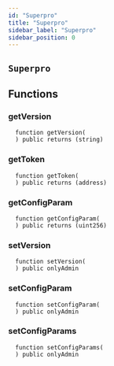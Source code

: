 ```yaml
---
id: "Superpro"
title: "Superpro"
sidebar_label: "Superpro"
sidebar_position: 0
---
```

[AppFacet]: AppFacet.md#AppFacet
[AppFacet-onlyApp--]: AppFacet.md#AppFacet-onlyApp--
[AppFacet-getSuperpro--]: AppFacet.md#AppFacet-getSuperpro--
[AppFacet-getToken--]: AppFacet.md#AppFacet-getToken--
[AppFacet-getStaking--]: AppFacet.md#AppFacet-getStaking--
[AppFacet-getProviders--]: AppFacet.md#AppFacet-getProviders--
[AppFacet-getProvidersOffers--]: AppFacet.md#AppFacet-getProvidersOffers--
[AppFacet-getOffers--]: AppFacet.md#AppFacet-getOffers--
[AppFacet-getOrders--]: AppFacet.md#AppFacet-getOrders--
[Marks]: Marks.md#Marks
[Marks-getProviderMarks-address-]: Marks.md#Marks-getProviderMarks-address-
[Marks-getOrderMark-uint256-]: Marks.md#Marks-getOrderMark-uint256-
[Marks-setOrderMark-uint256-enum-Mark-]: Marks.md#Marks-setOrderMark-uint256-enum-Mark-
[Offers]: Offers.md#Offers
[Offers-onlyProviderActionAccount-uint256-]: Offers.md#Offers-onlyProviderActionAccount-uint256-
[Offers-notBlocked-uint256-]: Offers.md#Offers-notBlocked-uint256-
[Offers-isOfferEnabled-uint256-]: Offers.md#Offers-isOfferEnabled-uint256-
[Offers-isOfferCancelable-uint256-]: Offers.md#Offers-isOfferCancelable-uint256-
[Offers-isOfferAllowedForConsumer-uint256-address-]: Offers.md#Offers-isOfferAllowedForConsumer-uint256-address-
[Offers-isOfferRestrictionsPermitOtherOffer-uint256-uint256-]: Offers.md#Offers-isOfferRestrictionsPermitOtherOffer-uint256-uint256-
[Offers-isOfferRestrictedByOfferType-uint256-enum-OfferType-]: Offers.md#Offers-isOfferRestrictedByOfferType-uint256-enum-OfferType-
[Offers-getOffersCount--]: Offers.md#Offers-getOffersCount--
[Offers-getOfferType-uint256-]: Offers.md#Offers-getOfferType-uint256-
[Offers-getOfferGroup-uint256-]: Offers.md#Offers-getOfferGroup-uint256-
[Offers-getOfferOrigins-uint256-]: Offers.md#Offers-getOfferOrigins-uint256-
[Offers-getOfferProviderAuthority-uint256-]: Offers.md#Offers-getOfferProviderAuthority-uint256-
[Offers-getOfferDisabledAfter-uint256-]: Offers.md#Offers-getOfferDisabledAfter-uint256-
[Offers-getOfferHoldDeposit-uint256-]: Offers.md#Offers-getOfferHoldDeposit-uint256-
[Offers-getOfferClosingPrice-uint256-uint256-uint256-]: Offers.md#Offers-getOfferClosingPrice-uint256-uint256-uint256-
[Offers-getTeeOfferLastTcbReward-uint256-]: Offers.md#Offers-getTeeOfferLastTcbReward-uint256-
[Offers-getTeeOfferViolationRate-uint256-]: Offers.md#Offers-getTeeOfferViolationRate-uint256-
[Offers-getValueOffer-uint256-]: Offers.md#Offers-getValueOffer-uint256-
[Offers-getTeeOffer-uint256-]: Offers.md#Offers-getTeeOffer-uint256-
[Offers-setOfferName-uint256-string-]: Offers.md#Offers-setOfferName-uint256-string-
[Offers-setOfferPublicKey-uint256-string-]: Offers.md#Offers-setOfferPublicKey-uint256-string-
[Offers-setOfferDescription-uint256-string-]: Offers.md#Offers-setOfferDescription-uint256-string-
[Offers-setTeeOfferTlb-uint256-string-]: Offers.md#Offers-setTeeOfferTlb-uint256-string-
[Offers-createValueOffer-address-struct-ValueOfferInfo-bytes32-]: Offers.md#Offers-createValueOffer-address-struct-ValueOfferInfo-bytes32-
[Offers-createTeeOffer-address-struct-TeeOfferInfo-bytes32-]: Offers.md#Offers-createTeeOffer-address-struct-TeeOfferInfo-bytes32-
[Offers-enableOffer-uint256-]: Offers.md#Offers-enableOffer-uint256-
[Offers-disableOffer-uint256-]: Offers.md#Offers-disableOffer-uint256-
[Offers-incrTeeOfferViolationRate-uint256-]: Offers.md#Offers-incrTeeOfferViolationRate-uint256-
[Offers-OfferCreated-address-bytes32-uint256-]: Offers.md#Offers-OfferCreated-address-bytes32-uint256-
[Offers-TeeOfferCreated-address-bytes32-uint256-]: Offers.md#Offers-TeeOfferCreated-address-bytes32-uint256-
[Offers-OfferEnabled-address-uint256-enum-OfferType-]: Offers.md#Offers-OfferEnabled-address-uint256-enum-OfferType-
[Offers-OfferDisabled-address-uint256-enum-OfferType-]: Offers.md#Offers-OfferDisabled-address-uint256-enum-OfferType-
[Offers-TeeOfferViolationRateChanged-address-uint256-uint256-]: Offers.md#Offers-TeeOfferViolationRateChanged-address-uint256-uint256-
[Orders]: Orders.md#Orders
[Orders-onlyProviderActionAccount-uint256-]: Orders.md#Orders-onlyProviderActionAccount-uint256-
[Orders-onlyConsumer-uint256-]: Orders.md#Orders-onlyConsumer-uint256-
[Orders-isOrderValid-uint256-]: Orders.md#Orders-isOrderValid-uint256-
[Orders-isOrderStarted-uint256-]: Orders.md#Orders-isOrderStarted-uint256-
[Orders-isOrderCompleted-uint256-]: Orders.md#Orders-isOrderCompleted-uint256-
[Orders-getOrdersCount--]: Orders.md#Orders-getOrdersCount--
[Orders-getOrderHoldDeposit-uint256-]: Orders.md#Orders-getOrderHoldDeposit-uint256-
[Orders-getOrderPrice-uint256-]: Orders.md#Orders-getOrderPrice-uint256-
[Orders-getOrderOrigins-uint256-]: Orders.md#Orders-getOrderOrigins-uint256-
[Orders-getOrderProfitWithdrawn-uint256-]: Orders.md#Orders-getOrderProfitWithdrawn-uint256-
[Orders-getOrderChangeWithdrawn-uint256-]: Orders.md#Orders-getOrderChangeWithdrawn-uint256-
[Orders-getOrderParentOrder-uint256-]: Orders.md#Orders-getOrderParentOrder-uint256-
[Orders-getOrder-uint256-]: Orders.md#Orders-getOrder-uint256-
[Orders-getOrderSubOrders-uint256-]: Orders.md#Orders-getOrderSubOrders-uint256-
[Orders-getAwaitingPayment-uint256-]: Orders.md#Orders-getAwaitingPayment-uint256-
[Orders-getDepositSpent-uint256-]: Orders.md#Orders-getDepositSpent-uint256-
[Orders-setAwaitingPayment-uint256-bool-]: Orders.md#Orders-setAwaitingPayment-uint256-bool-
[Orders-setDepositSpent-uint256-uint256-]: Orders.md#Orders-setDepositSpent-uint256-uint256-
[Orders-createOrder-struct-OrderInfo-uint256-bool-bytes32-]: Orders.md#Orders-createOrder-struct-OrderInfo-uint256-bool-bytes32-
[Orders-startOrder-uint256-]: Orders.md#Orders-startOrder-uint256-
[Orders-completeOrder-uint256-enum-OrderStatus-string-]: Orders.md#Orders-completeOrder-uint256-enum-OrderStatus-string-
[Orders-updateOrderPrice-uint256-uint256-]: Orders.md#Orders-updateOrderPrice-uint256-uint256-
[Orders-processOrder-uint256-]: Orders.md#Orders-processOrder-uint256-
[Orders-updateOrderResult-uint256-string-]: Orders.md#Orders-updateOrderResult-uint256-string-
[Orders-cancelOrder-uint256-]: Orders.md#Orders-cancelOrder-uint256-
[Orders-createSubOrder-uint256-struct-OrderInfo-struct-SubOrderParams-]: Orders.md#Orders-createSubOrder-uint256-struct-OrderInfo-struct-SubOrderParams-
[Orders-refillOrder-uint256-uint256-]: Orders.md#Orders-refillOrder-uint256-uint256-
[Orders-withdrawChange-uint256-]: Orders.md#Orders-withdrawChange-uint256-
[Orders-withdrawProfit-uint256-]: Orders.md#Orders-withdrawProfit-uint256-
[Orders-OrderCreated-address-bytes32-uint256-uint256-]: Orders.md#Orders-OrderCreated-address-bytes32-uint256-uint256-
[Orders-OrderStatusUpdated-uint256-enum-OrderStatus-]: Orders.md#Orders-OrderStatusUpdated-uint256-enum-OrderStatus-
[Orders-OrderPriceUpdated-uint256-uint256-]: Orders.md#Orders-OrderPriceUpdated-uint256-uint256-
[Orders-SubOrderCreated-address-bytes32-uint256-uint256-uint256-]: Orders.md#Orders-SubOrderCreated-address-bytes32-uint256-uint256-uint256-
[Orders-OrderStarted-address-uint256-]: Orders.md#Orders-OrderStarted-address-uint256-
[Orders-OrderDepositRefilled-address-uint256-uint256-]: Orders.md#Orders-OrderDepositRefilled-address-uint256-uint256-
[Orders-OrderChangedWithdrawn-address-uint256-uint256-]: Orders.md#Orders-OrderChangedWithdrawn-address-uint256-uint256-
[Orders-OrderProfitWithdrawn-address-uint256-uint256-]: Orders.md#Orders-OrderProfitWithdrawn-address-uint256-uint256-
[Orders-OrderAwaitingPaymentChanged-address-uint256-bool-]: Orders.md#Orders-OrderAwaitingPaymentChanged-address-uint256-bool-
[Orders-OrderEncryptedResultUpdated-address-uint256-string-]: Orders.md#Orders-OrderEncryptedResultUpdated-address-uint256-string-
[Orders-OrderDepositSpentChanged-address-uint256-uint256-]: Orders.md#Orders-OrderDepositSpentChanged-address-uint256-uint256-
[Providers]: Providers.md#Providers
[Providers-onlyRegistered--]: Providers.md#Providers-onlyRegistered--
[Providers-onlyNotRegistered--]: Providers.md#Providers-onlyNotRegistered--
[Providers-_providerPointer-address-]: Providers.md#Providers-_providerPointer-address-
[Providers-isProviderRegistered-address-]: Providers.md#Providers-isProviderRegistered-address-
[Providers-getProvidersCount--]: Providers.md#Providers-getProvidersCount--
[Providers-getProviderActionAccount-address-]: Providers.md#Providers-getProviderActionAccount-address-
[Providers-getProviderTokenReceiver-address-]: Providers.md#Providers-getProviderTokenReceiver-address-
[Providers-getProviderInfo-address-]: Providers.md#Providers-getProviderInfo-address-
[Providers-getProviderOrigins-address-]: Providers.md#Providers-getProviderOrigins-address-
[Providers-getProviderViolationRate-address-]: Providers.md#Providers-getProviderViolationRate-address-
[Providers-getProviderSecurityDeposit-address-]: Providers.md#Providers-getProviderSecurityDeposit-address-
[Providers-getProvidersAuths--]: Providers.md#Providers-getProvidersAuths--
[Providers-registerProvider-struct-ProviderInfo-]: Providers.md#Providers-registerProvider-struct-ProviderInfo-
[Providers-modifyProvider-struct-ProviderInfo-]: Providers.md#Providers-modifyProvider-struct-ProviderInfo-
[Providers-refillProviderSecurityDepo-uint256-]: Providers.md#Providers-refillProviderSecurityDepo-uint256-
[Providers-returnProviderSecurityDepo-uint256-]: Providers.md#Providers-returnProviderSecurityDepo-uint256-
[Providers-incrProviderViolationRate-address-]: Providers.md#Providers-incrProviderViolationRate-address-
[Providers-chargePenalty-uint256-uint256-]: Providers.md#Providers-chargePenalty-uint256-uint256-
[Providers-ProviderRegistered-address-]: Providers.md#Providers-ProviderRegistered-address-
[Providers-ProviderModified-address-]: Providers.md#Providers-ProviderModified-address-
[Providers-ProviderViolationRateIncremented-address-uint256-]: Providers.md#Providers-ProviderViolationRateIncremented-address-uint256-
[Providers-ProviderSecurityDepoRefilled-address-uint256-]: Providers.md#Providers-ProviderSecurityDepoRefilled-address-uint256-
[Providers-ProviderSecurityDepoUnlocked-address-uint256-]: Providers.md#Providers-ProviderSecurityDepoUnlocked-address-uint256-
[Providers-ProviderPenalty-address-uint256-]: Providers.md#Providers-ProviderPenalty-address-uint256-
[ProvidersOffers]: ProvidersOffers.md#ProvidersOffers
[ProvidersOffers-_pointer-address-]: ProvidersOffers.md#ProvidersOffers-_pointer-address-
[ProvidersOffers-isProviderHasEnabledOffers-address-]: ProvidersOffers.md#ProvidersOffers-isProviderHasEnabledOffers-address-
[ProvidersOffers-isProviderHasEnoughSecurityDeposit-address-]: ProvidersOffers.md#ProvidersOffers-isProviderHasEnoughSecurityDeposit-address-
[ProvidersOffers-getProviderOffersState-address-]: ProvidersOffers.md#ProvidersOffers-getProviderOffersState-address-
[ProvidersOffers-getProviderRequiredSecDepo-address-uint256-]: ProvidersOffers.md#ProvidersOffers-getProviderRequiredSecDepo-address-uint256-
[ProvidersOffers-getProviderRecentlyEnabledValueOffersCount-address-]: ProvidersOffers.md#ProvidersOffers-getProviderRecentlyEnabledValueOffersCount-address-
[ProvidersOffers-getProviderRecentlyEnabledTeeOffersCount-address-]: ProvidersOffers.md#ProvidersOffers-getProviderRecentlyEnabledTeeOffersCount-address-
[ProvidersOffers-getProviderValueOffers-address-]: ProvidersOffers.md#ProvidersOffers-getProviderValueOffers-address-
[ProvidersOffers-getProviderTeeOffers-address-]: ProvidersOffers.md#ProvidersOffers-getProviderTeeOffers-address-
[ProvidersOffers-gcProviderOffers-address-]: ProvidersOffers.md#ProvidersOffers-gcProviderOffers-address-
[ProvidersOffers-addProviderOffer-address-uint256-enum-OfferType-]: ProvidersOffers.md#ProvidersOffers-addProviderOffer-address-uint256-enum-OfferType-
[ProvidersOffers-setProviderOfferState-address-uint256-enum-OfferType-bool-uint256-]: ProvidersOffers.md#ProvidersOffers-setProviderOfferState-address-uint256-enum-OfferType-bool-uint256-
[Staking]: Staking.md#Staking
[Staking-getStakeInfo-address-]: Staking.md#Staking-getStakeInfo-address-
[Staking-getLockedTokensInfo-address-]: Staking.md#Staking-getLockedTokensInfo-address-
[Staking-stake-uint256-]: Staking.md#Staking-stake-uint256-
[Staking-stakeFor-address-uint256-]: Staking.md#Staking-stakeFor-address-uint256-
[Staking-unstake-uint256-]: Staking.md#Staking-unstake-uint256-
[Staking-lockTokens-address-uint256-uint256-]: Staking.md#Staking-lockTokens-address-uint256-uint256-
[Staking-unlockTokens-address-uint256-]: Staking.md#Staking-unlockTokens-address-uint256-
[Staking-confiscateTokensFrom-address-uint256-]: Staking.md#Staking-confiscateTokensFrom-address-uint256-
[Staking-TokensStaked-address-uint256-uint256-]: Staking.md#Staking-TokensStaked-address-uint256-uint256-
[Staking-TokensUnstaked-address-uint256-uint256-]: Staking.md#Staking-TokensUnstaked-address-uint256-uint256-
[Staking-TokensLocked-address-uint256-uint256-]: Staking.md#Staking-TokensLocked-address-uint256-uint256-
[Staking-TokensUnlocked-address-uint256-uint256-]: Staking.md#Staking-TokensUnlocked-address-uint256-uint256-
[Superpro]: #Superpro
[Superpro-onlyAdmin--]: #Superpro-onlyAdmin--
[Superpro-SUPERPRO_STORAGE_CONFIG-bytes32]: #Superpro-SUPERPRO_STORAGE_CONFIG-bytes32
[Superpro-getConfigStorage--]: #Superpro-getConfigStorage--
[Superpro-getVersion--]: #Superpro-getVersion--
[Superpro-getToken--]: #Superpro-getToken--
[Superpro-getConfigParam-enum-ParamName-]: #Superpro-getConfigParam-enum-ParamName-
[Superpro-setVersion-string-]: #Superpro-setVersion-string-
[Superpro-setConfigParam-enum-ParamName-uint256-]: #Superpro-setConfigParam-enum-ParamName-uint256-
[Superpro-setConfigParams-struct-SuperproParams-]: #Superpro-setConfigParams-struct-SuperproParams-
[Superpro-ConfigStorage]: #Superpro-ConfigStorage
[Diamond]: diamond/Diamond.md#Diamond
[Diamond-constructor-address-address-]: diamond/Diamond.md#Diamond-constructor-address-address-
[Diamond-fallback--]: diamond/Diamond.md#Diamond-fallback--
[Diamond-receive--]: diamond/Diamond.md#Diamond-receive--
[DiamondCutFacet]: diamond/facets/DiamondCutFacet.md#DiamondCutFacet
[DiamondCutFacet-diamondCut-struct-IDiamondCut-FacetCut---address-bytes-]: diamond/facets/DiamondCutFacet.md#DiamondCutFacet-diamondCut-struct-IDiamondCut-FacetCut---address-bytes-
[DiamondLoupeFacet]: diamond/facets/DiamondLoupeFacet.md#DiamondLoupeFacet
[DiamondLoupeFacet-facets--]: diamond/facets/DiamondLoupeFacet.md#DiamondLoupeFacet-facets--
[DiamondLoupeFacet-facetFunctionSelectors-address-]: diamond/facets/DiamondLoupeFacet.md#DiamondLoupeFacet-facetFunctionSelectors-address-
[DiamondLoupeFacet-facetAddresses--]: diamond/facets/DiamondLoupeFacet.md#DiamondLoupeFacet-facetAddresses--
[DiamondLoupeFacet-facetAddress-bytes4-]: diamond/facets/DiamondLoupeFacet.md#DiamondLoupeFacet-facetAddress-bytes4-
[DiamondLoupeFacet-supportsInterface-bytes4-]: diamond/facets/DiamondLoupeFacet.md#DiamondLoupeFacet-supportsInterface-bytes4-
[OwnershipFacet]: diamond/facets/OwnershipFacet.md#OwnershipFacet
[OwnershipFacet-transferOwnership-address-]: diamond/facets/OwnershipFacet.md#OwnershipFacet-transferOwnership-address-
[OwnershipFacet-owner--]: diamond/facets/OwnershipFacet.md#OwnershipFacet-owner--
[IDiamondCut]: diamond/interfaces/IDiamondCut.md#IDiamondCut
[IDiamondCut-diamondCut-struct-IDiamondCut-FacetCut---address-bytes-]: diamond/interfaces/IDiamondCut.md#IDiamondCut-diamondCut-struct-IDiamondCut-FacetCut---address-bytes-
[IDiamondCut-DiamondCut-struct-IDiamondCut-FacetCut---address-bytes-]: diamond/interfaces/IDiamondCut.md#IDiamondCut-DiamondCut-struct-IDiamondCut-FacetCut---address-bytes-
[IDiamondCut-FacetCut]: diamond/interfaces/IDiamondCut.md#IDiamondCut-FacetCut
[IDiamondCut-FacetCutAction]: diamond/interfaces/IDiamondCut.md#IDiamondCut-FacetCutAction
[IDiamondLoupe]: diamond/interfaces/IDiamondLoupe.md#IDiamondLoupe
[IDiamondLoupe-facets--]: diamond/interfaces/IDiamondLoupe.md#IDiamondLoupe-facets--
[IDiamondLoupe-facetFunctionSelectors-address-]: diamond/interfaces/IDiamondLoupe.md#IDiamondLoupe-facetFunctionSelectors-address-
[IDiamondLoupe-facetAddresses--]: diamond/interfaces/IDiamondLoupe.md#IDiamondLoupe-facetAddresses--
[IDiamondLoupe-facetAddress-bytes4-]: diamond/interfaces/IDiamondLoupe.md#IDiamondLoupe-facetAddress-bytes4-
[IDiamondLoupe-Facet]: diamond/interfaces/IDiamondLoupe.md#IDiamondLoupe-Facet
[IERC165]: diamond/interfaces/IERC165.md#IERC165
[IERC165-supportsInterface-bytes4-]: diamond/interfaces/IERC165.md#IERC165-supportsInterface-bytes4-
[IERC173]: diamond/interfaces/IERC173.md#IERC173
[IERC173-owner--]: diamond/interfaces/IERC173.md#IERC173-owner--
[IERC173-transferOwnership-address-]: diamond/interfaces/IERC173.md#IERC173-transferOwnership-address-
[IERC173-OwnershipTransferred-address-address-]: diamond/interfaces/IERC173.md#IERC173-OwnershipTransferred-address-address-
[LibDiamond]: diamond/libraries/LibDiamond.md#LibDiamond
[LibDiamond-DIAMOND_STORAGE_POSITION-bytes32]: diamond/libraries/LibDiamond.md#LibDiamond-DIAMOND_STORAGE_POSITION-bytes32
[LibDiamond-diamondStorage--]: diamond/libraries/LibDiamond.md#LibDiamond-diamondStorage--
[LibDiamond-setContractOwner-address-]: diamond/libraries/LibDiamond.md#LibDiamond-setContractOwner-address-
[LibDiamond-contractOwner--]: diamond/libraries/LibDiamond.md#LibDiamond-contractOwner--
[LibDiamond-enforceIsContractOwner--]: diamond/libraries/LibDiamond.md#LibDiamond-enforceIsContractOwner--
[LibDiamond-diamondCut-struct-IDiamondCut-FacetCut---address-bytes-]: diamond/libraries/LibDiamond.md#LibDiamond-diamondCut-struct-IDiamondCut-FacetCut---address-bytes-
[LibDiamond-addFunctions-address-bytes4---]: diamond/libraries/LibDiamond.md#LibDiamond-addFunctions-address-bytes4---
[LibDiamond-replaceFunctions-address-bytes4---]: diamond/libraries/LibDiamond.md#LibDiamond-replaceFunctions-address-bytes4---
[LibDiamond-removeFunctions-address-bytes4---]: diamond/libraries/LibDiamond.md#LibDiamond-removeFunctions-address-bytes4---
[LibDiamond-addFacet-struct-LibDiamond-DiamondStorage-address-]: diamond/libraries/LibDiamond.md#LibDiamond-addFacet-struct-LibDiamond-DiamondStorage-address-
[LibDiamond-addFunction-struct-LibDiamond-DiamondStorage-bytes4-uint96-address-]: diamond/libraries/LibDiamond.md#LibDiamond-addFunction-struct-LibDiamond-DiamondStorage-bytes4-uint96-address-
[LibDiamond-removeFunction-struct-LibDiamond-DiamondStorage-address-bytes4-]: diamond/libraries/LibDiamond.md#LibDiamond-removeFunction-struct-LibDiamond-DiamondStorage-address-bytes4-
[LibDiamond-initializeDiamondCut-address-bytes-]: diamond/libraries/LibDiamond.md#LibDiamond-initializeDiamondCut-address-bytes-
[LibDiamond-enforceHasContractCode-address-string-]: diamond/libraries/LibDiamond.md#LibDiamond-enforceHasContractCode-address-string-
[LibDiamond-OwnershipTransferred-address-address-]: diamond/libraries/LibDiamond.md#LibDiamond-OwnershipTransferred-address-address-
[LibDiamond-DiamondCut-struct-IDiamondCut-FacetCut---address-bytes-]: diamond/libraries/LibDiamond.md#LibDiamond-DiamondCut-struct-IDiamondCut-FacetCut---address-bytes-
[LibDiamond-FacetAddressAndPosition]: diamond/libraries/LibDiamond.md#LibDiamond-FacetAddressAndPosition
[LibDiamond-FacetFunctionSelectors]: diamond/libraries/LibDiamond.md#LibDiamond-FacetFunctionSelectors
[LibDiamond-DiamondStorage]: diamond/libraries/LibDiamond.md#LibDiamond-DiamondStorage
[DiamondInit]: diamond/upgradeInitializers/DiamondInit.md#DiamondInit
[DiamondInit-init--]: diamond/upgradeInitializers/DiamondInit.md#DiamondInit-init--
[IOffers]: interfaces/IOffers.md#IOffers
[IOffers-isOfferEnabled-uint256-]: interfaces/IOffers.md#IOffers-isOfferEnabled-uint256-
[IOffers-isOfferCancelable-uint256-]: interfaces/IOffers.md#IOffers-isOfferCancelable-uint256-
[IOffers-isOfferAllowedForConsumer-uint256-address-]: interfaces/IOffers.md#IOffers-isOfferAllowedForConsumer-uint256-address-
[IOffers-isOfferRestrictedByOfferType-uint256-enum-OfferType-]: interfaces/IOffers.md#IOffers-isOfferRestrictedByOfferType-uint256-enum-OfferType-
[IOffers-isOfferRestrictionsPermitOtherOffer-uint256-uint256-]: interfaces/IOffers.md#IOffers-isOfferRestrictionsPermitOtherOffer-uint256-uint256-
[IOffers-isProviderHasEnabledOffers-address-]: interfaces/IOffers.md#IOffers-isProviderHasEnabledOffers-address-
[IOffers-getProviderRequiredSecDepo-address-uint256-]: interfaces/IOffers.md#IOffers-getProviderRequiredSecDepo-address-uint256-
[IOffers-getOfferType-uint256-]: interfaces/IOffers.md#IOffers-getOfferType-uint256-
[IOffers-getOfferGroup-uint256-]: interfaces/IOffers.md#IOffers-getOfferGroup-uint256-
[IOffers-getOfferProviderAuthority-uint256-]: interfaces/IOffers.md#IOffers-getOfferProviderAuthority-uint256-
[IOffers-getOfferDisabledAfter-uint256-]: interfaces/IOffers.md#IOffers-getOfferDisabledAfter-uint256-
[IOffers-getOfferHoldDeposit-uint256-]: interfaces/IOffers.md#IOffers-getOfferHoldDeposit-uint256-
[IOffers-getOfferClosingPrice-uint256-uint256-uint256-]: interfaces/IOffers.md#IOffers-getOfferClosingPrice-uint256-uint256-uint256-
[IOffers-gcProviderOffers-address-]: interfaces/IOffers.md#IOffers-gcProviderOffers-address-
[IOffers-addProviderOffer-address-uint256-enum-OfferType-]: interfaces/IOffers.md#IOffers-addProviderOffer-address-uint256-enum-OfferType-
[IOffers-setProviderOfferState-address-uint256-enum-OfferType-bool-uint256-]: interfaces/IOffers.md#IOffers-setProviderOfferState-address-uint256-enum-OfferType-bool-uint256-
[IOrders]: interfaces/IOrders.md#IOrders
[IOrders-getOrder-uint256-]: interfaces/IOrders.md#IOrders-getOrder-uint256-
[IProviders]: interfaces/IProviders.md#IProviders
[IProviders-isProviderRegistered-address-]: interfaces/IProviders.md#IProviders-isProviderRegistered-address-
[IProviders-getProviderActionAccount-address-]: interfaces/IProviders.md#IProviders-getProviderActionAccount-address-
[IProviders-getProviderTokenReceiver-address-]: interfaces/IProviders.md#IProviders-getProviderTokenReceiver-address-
[IProviders-getProviderSecurityDeposit-address-]: interfaces/IProviders.md#IProviders-getProviderSecurityDeposit-address-
[IProviders-getProviderRequiredSecDepo-address-uint256-]: interfaces/IProviders.md#IProviders-getProviderRequiredSecDepo-address-uint256-
[IProvidersOffers]: interfaces/IProvidersOffers.md#IProvidersOffers
[IProvidersOffers-isProviderHasEnoughSecurityDeposit-address-]: interfaces/IProvidersOffers.md#IProvidersOffers-isProviderHasEnoughSecurityDeposit-address-
[IStaking]: interfaces/IStaking.md#IStaking
[IStaking-stake-uint256-]: interfaces/IStaking.md#IStaking-stake-uint256-
[IStaking-stakeFor-address-uint256-]: interfaces/IStaking.md#IStaking-stakeFor-address-uint256-
[IStaking-unstake-uint256-]: interfaces/IStaking.md#IStaking-unstake-uint256-
[IStaking-lockTokens-address-uint256-uint256-]: interfaces/IStaking.md#IStaking-lockTokens-address-uint256-uint256-
[IStaking-unlockTokens-address-uint256-]: interfaces/IStaking.md#IStaking-unlockTokens-address-uint256-
[IStaking-confiscateTokensFrom-address-uint256-]: interfaces/IStaking.md#IStaking-confiscateTokensFrom-address-uint256-
[IStaking-getStakeInfo-address-]: interfaces/IStaking.md#IStaking-getStakeInfo-address-
[IStaking-getLockedTokensInfo-address-]: interfaces/IStaking.md#IStaking-getLockedTokensInfo-address-
[ISuperpro]: interfaces/ISuperpro.md#ISuperpro
[ISuperpro-owner--]: interfaces/ISuperpro.md#ISuperpro-owner--
[ISuperpro-getToken--]: interfaces/ISuperpro.md#ISuperpro-getToken--
[ISuperpro-getConfigParam-enum-ParamName-]: interfaces/ISuperpro.md#ISuperpro-getConfigParam-enum-ParamName-
[ISuperproToken]: interfaces/ISuperproToken.md#ISuperproToken
[ISuperproToken-mint-address-uint256-]: interfaces/ISuperproToken.md#ISuperproToken-mint-address-uint256-
[ISuperproToken-transfer-address-uint256-]: interfaces/ISuperproToken.md#ISuperproToken-transfer-address-uint256-
[ISuperproToken-transferFrom-address-address-uint256-]: interfaces/ISuperproToken.md#ISuperproToken-transferFrom-address-address-uint256-
[ISuperproToken-allowance-address-address-]: interfaces/ISuperproToken.md#ISuperproToken-allowance-address-address-
[ISuperproToken-approve-address-uint256-]: interfaces/ISuperproToken.md#ISuperproToken-approve-address-uint256-
[ISuperproToken-burnFrom-address-uint256-]: interfaces/ISuperproToken.md#ISuperproToken-burnFrom-address-uint256-
[OriginsHelper]: libs/OriginsHelper.md#OriginsHelper
[OriginsHelper-init-struct-Origins-]: libs/OriginsHelper.md#OriginsHelper-init-struct-Origins-
[OriginsHelper-update-struct-Origins-]: libs/OriginsHelper.md#OriginsHelper-update-struct-Origins-
[ProviderHelper]: libs/ProviderHelper.md#ProviderHelper
[ProviderHelper-clear-struct-OffersSet-contract-IOffers-]: libs/ProviderHelper.md#ProviderHelper-clear-struct-OffersSet-contract-IOffers-
[ProviderHelper-updDisableAfter-uint256---contract-IOffers-]: libs/ProviderHelper.md#ProviderHelper-updDisableAfter-uint256---contract-IOffers-
[ProviderHelper-offerTumbler-struct-ProviderOffersData-bool-bool-]: libs/ProviderHelper.md#ProviderHelper-offerTumbler-struct-ProviderOffersData-bool-bool-
[ProviderHelper-addDelayDisable-struct-ProviderOffersData-bool-uint256-]: libs/ProviderHelper.md#ProviderHelper-addDelayDisable-struct-ProviderOffersData-bool-uint256-
[ProviderHelper-addOffer-struct-ProviderOffersData-bool-uint256-]: libs/ProviderHelper.md#ProviderHelper-addOffer-struct-ProviderOffersData-bool-uint256-
[Set]: libs/Set.md#Set
[Set-isEmpty-struct-AddressHashSet-]: libs/Set.md#Set-isEmpty-struct-AddressHashSet-
[Set-add-struct-AddressHashSet-address-]: libs/Set.md#Set-add-struct-AddressHashSet-address-
[Set-isExists-struct-AddressHashSet-address-]: libs/Set.md#Set-isExists-struct-AddressHashSet-address-
[Set-remove-struct-AddressHashSet-address-]: libs/Set.md#Set-remove-struct-AddressHashSet-address-
[Setn]: libs/Setn.md#Setn
[Setn-isEmpty-struct-OffersSet-]: libs/Setn.md#Setn-isEmpty-struct-OffersSet-
[Setn-add-struct-OffersSet-uint256-]: libs/Setn.md#Setn-add-struct-OffersSet-uint256-
[Setn-isExists-struct-OffersSet-uint256-]: libs/Setn.md#Setn-isExists-struct-OffersSet-uint256-
[Setn-remove-struct-OffersSet-uint256-]: libs/Setn.md#Setn-remove-struct-OffersSet-uint256-
[SuperproTokenMock]: mocks/SuperproTokenMock.md#SuperproTokenMock
[SuperproTokenMock-superpro-contract-ISuperpro]: mocks/SuperproTokenMock.md#SuperproTokenMock-superpro-contract-ISuperpro
[SuperproTokenMock-constructor-uint256-]: mocks/SuperproTokenMock.md#SuperproTokenMock-constructor-uint256-
[SuperproTokenMock-mint-address-uint256-]: mocks/SuperproTokenMock.md#SuperproTokenMock-mint-address-uint256-
[ERC20]: openzeppelin/contracts/token/ERC20/ERC20.md#ERC20
[ERC20-constructor-string-string-]: openzeppelin/contracts/token/ERC20/ERC20.md#ERC20-constructor-string-string-
[ERC20-name--]: openzeppelin/contracts/token/ERC20/ERC20.md#ERC20-name--
[ERC20-symbol--]: openzeppelin/contracts/token/ERC20/ERC20.md#ERC20-symbol--
[ERC20-decimals--]: openzeppelin/contracts/token/ERC20/ERC20.md#ERC20-decimals--
[ERC20-totalSupply--]: openzeppelin/contracts/token/ERC20/ERC20.md#ERC20-totalSupply--
[ERC20-balanceOf-address-]: openzeppelin/contracts/token/ERC20/ERC20.md#ERC20-balanceOf-address-
[ERC20-transfer-address-uint256-]: openzeppelin/contracts/token/ERC20/ERC20.md#ERC20-transfer-address-uint256-
[ERC20-allowance-address-address-]: openzeppelin/contracts/token/ERC20/ERC20.md#ERC20-allowance-address-address-
[ERC20-approve-address-uint256-]: openzeppelin/contracts/token/ERC20/ERC20.md#ERC20-approve-address-uint256-
[ERC20-transferFrom-address-address-uint256-]: openzeppelin/contracts/token/ERC20/ERC20.md#ERC20-transferFrom-address-address-uint256-
[ERC20-increaseAllowance-address-uint256-]: openzeppelin/contracts/token/ERC20/ERC20.md#ERC20-increaseAllowance-address-uint256-
[ERC20-decreaseAllowance-address-uint256-]: openzeppelin/contracts/token/ERC20/ERC20.md#ERC20-decreaseAllowance-address-uint256-
[ERC20-_transfer-address-address-uint256-]: openzeppelin/contracts/token/ERC20/ERC20.md#ERC20-_transfer-address-address-uint256-
[ERC20-_mint-address-uint256-]: openzeppelin/contracts/token/ERC20/ERC20.md#ERC20-_mint-address-uint256-
[ERC20-_burn-address-uint256-]: openzeppelin/contracts/token/ERC20/ERC20.md#ERC20-_burn-address-uint256-
[ERC20-_approve-address-address-uint256-]: openzeppelin/contracts/token/ERC20/ERC20.md#ERC20-_approve-address-address-uint256-
[ERC20-_spendAllowance-address-address-uint256-]: openzeppelin/contracts/token/ERC20/ERC20.md#ERC20-_spendAllowance-address-address-uint256-
[ERC20-_beforeTokenTransfer-address-address-uint256-]: openzeppelin/contracts/token/ERC20/ERC20.md#ERC20-_beforeTokenTransfer-address-address-uint256-
[ERC20-_afterTokenTransfer-address-address-uint256-]: openzeppelin/contracts/token/ERC20/ERC20.md#ERC20-_afterTokenTransfer-address-address-uint256-
[IERC20]: openzeppelin/contracts/token/ERC20/IERC20.md#IERC20
[IERC20-totalSupply--]: openzeppelin/contracts/token/ERC20/IERC20.md#IERC20-totalSupply--
[IERC20-balanceOf-address-]: openzeppelin/contracts/token/ERC20/IERC20.md#IERC20-balanceOf-address-
[IERC20-transfer-address-uint256-]: openzeppelin/contracts/token/ERC20/IERC20.md#IERC20-transfer-address-uint256-
[IERC20-allowance-address-address-]: openzeppelin/contracts/token/ERC20/IERC20.md#IERC20-allowance-address-address-
[IERC20-approve-address-uint256-]: openzeppelin/contracts/token/ERC20/IERC20.md#IERC20-approve-address-uint256-
[IERC20-transferFrom-address-address-uint256-]: openzeppelin/contracts/token/ERC20/IERC20.md#IERC20-transferFrom-address-address-uint256-
[IERC20-Transfer-address-address-uint256-]: openzeppelin/contracts/token/ERC20/IERC20.md#IERC20-Transfer-address-address-uint256-
[IERC20-Approval-address-address-uint256-]: openzeppelin/contracts/token/ERC20/IERC20.md#IERC20-Approval-address-address-uint256-
[ERC20Burnable]: openzeppelin/contracts/token/ERC20/extensions/ERC20Burnable.md#ERC20Burnable
[ERC20Burnable-burn-uint256-]: openzeppelin/contracts/token/ERC20/extensions/ERC20Burnable.md#ERC20Burnable-burn-uint256-
[ERC20Burnable-burnFrom-address-uint256-]: openzeppelin/contracts/token/ERC20/extensions/ERC20Burnable.md#ERC20Burnable-burnFrom-address-uint256-
[IERC20Metadata]: openzeppelin/contracts/token/ERC20/extensions/IERC20Metadata.md#IERC20Metadata
[IERC20Metadata-name--]: openzeppelin/contracts/token/ERC20/extensions/IERC20Metadata.md#IERC20Metadata-name--
[IERC20Metadata-symbol--]: openzeppelin/contracts/token/ERC20/extensions/IERC20Metadata.md#IERC20Metadata-symbol--
[IERC20Metadata-decimals--]: openzeppelin/contracts/token/ERC20/extensions/IERC20Metadata.md#IERC20Metadata-decimals--
[Context]: openzeppelin/contracts/utils/Context.md#Context
[Context-_msgSender--]: openzeppelin/contracts/utils/Context.md#Context-_msgSender--
[Context-_msgData--]: openzeppelin/contracts/utils/Context.md#Context-_msgData--
[SafeMath]: openzeppelin/contracts/utils/math/SafeMath.md#SafeMath
[SafeMath-tryAdd-uint256-uint256-]: openzeppelin/contracts/utils/math/SafeMath.md#SafeMath-tryAdd-uint256-uint256-
[SafeMath-trySub-uint256-uint256-]: openzeppelin/contracts/utils/math/SafeMath.md#SafeMath-trySub-uint256-uint256-
[SafeMath-tryMul-uint256-uint256-]: openzeppelin/contracts/utils/math/SafeMath.md#SafeMath-tryMul-uint256-uint256-
[SafeMath-tryDiv-uint256-uint256-]: openzeppelin/contracts/utils/math/SafeMath.md#SafeMath-tryDiv-uint256-uint256-
[SafeMath-tryMod-uint256-uint256-]: openzeppelin/contracts/utils/math/SafeMath.md#SafeMath-tryMod-uint256-uint256-
[SafeMath-add-uint256-uint256-]: openzeppelin/contracts/utils/math/SafeMath.md#SafeMath-add-uint256-uint256-
[SafeMath-sub-uint256-uint256-]: openzeppelin/contracts/utils/math/SafeMath.md#SafeMath-sub-uint256-uint256-
[SafeMath-mul-uint256-uint256-]: openzeppelin/contracts/utils/math/SafeMath.md#SafeMath-mul-uint256-uint256-
[SafeMath-div-uint256-uint256-]: openzeppelin/contracts/utils/math/SafeMath.md#SafeMath-div-uint256-uint256-
[SafeMath-mod-uint256-uint256-]: openzeppelin/contracts/utils/math/SafeMath.md#SafeMath-mod-uint256-uint256-
[SafeMath-sub-uint256-uint256-string-]: openzeppelin/contracts/utils/math/SafeMath.md#SafeMath-sub-uint256-uint256-string-
[SafeMath-div-uint256-uint256-string-]: openzeppelin/contracts/utils/math/SafeMath.md#SafeMath-div-uint256-uint256-string-
[SafeMath-mod-uint256-uint256-string-]: openzeppelin/contracts/utils/math/SafeMath.md#SafeMath-mod-uint256-uint256-string-
[MarksStorageAccessor]: storages/MarksStorageAccessor.md#MarksStorageAccessor
[MarksStorageAccessor-MARKS_STORAGE_REGISTRY-bytes32]: storages/MarksStorageAccessor.md#MarksStorageAccessor-MARKS_STORAGE_REGISTRY-bytes32
[MarksStorageAccessor-getMarksStorage--]: storages/MarksStorageAccessor.md#MarksStorageAccessor-getMarksStorage--
[MarksStorageAccessor-ProviderMarksCount]: storages/MarksStorageAccessor.md#MarksStorageAccessor-ProviderMarksCount
[MarksStorageAccessor-MarksStorage]: storages/MarksStorageAccessor.md#MarksStorageAccessor-MarksStorage
[OffersStorageAccessor]: storages/OffersStorageAccessor.md#OffersStorageAccessor
[OffersStorageAccessor-OFFERS_STORAGE-bytes32]: storages/OffersStorageAccessor.md#OffersStorageAccessor-OFFERS_STORAGE-bytes32
[OffersStorageAccessor-getOffersStorage--]: storages/OffersStorageAccessor.md#OffersStorageAccessor-getOffersStorage--
[OffersStorageAccessor-Offer]: storages/OffersStorageAccessor.md#OffersStorageAccessor-Offer
[OffersStorageAccessor-ValueOffer]: storages/OffersStorageAccessor.md#OffersStorageAccessor-ValueOffer
[OffersStorageAccessor-TeeOffer]: storages/OffersStorageAccessor.md#OffersStorageAccessor-TeeOffer
[OffersStorageAccessor-OffersStorage]: storages/OffersStorageAccessor.md#OffersStorageAccessor-OffersStorage
[OrdersStorageAccessor]: storages/OrdersStorageAccessor.md#OrdersStorageAccessor
[OrdersStorageAccessor-ORDERS_STORAGE-bytes32]: storages/OrdersStorageAccessor.md#OrdersStorageAccessor-ORDERS_STORAGE-bytes32
[OrdersStorageAccessor-getOrdersStorage--]: storages/OrdersStorageAccessor.md#OrdersStorageAccessor-getOrdersStorage--
[OrdersStorageAccessor-Order]: storages/OrdersStorageAccessor.md#OrdersStorageAccessor-Order
[OrdersStorageAccessor-OrdersStorage]: storages/OrdersStorageAccessor.md#OrdersStorageAccessor-OrdersStorage
[ProvidersOffersStorageAccessor]: storages/ProvidersOffersStorageAccessor.md#ProvidersOffersStorageAccessor
[ProvidersOffersStorageAccessor-PROVIDERS_OFFERS_STORAGE_REGISTRY-bytes32]: storages/ProvidersOffersStorageAccessor.md#ProvidersOffersStorageAccessor-PROVIDERS_OFFERS_STORAGE_REGISTRY-bytes32
[ProvidersOffersStorageAccessor-getProvidersOffersStorage--]: storages/ProvidersOffersStorageAccessor.md#ProvidersOffersStorageAccessor-getProvidersOffersStorage--
[ProvidersOffersStorageAccessor-Storage]: storages/ProvidersOffersStorageAccessor.md#ProvidersOffersStorageAccessor-Storage
[ProvidersStorageAccessor]: storages/ProvidersStorageAccessor.md#ProvidersStorageAccessor
[ProvidersStorageAccessor-PROVIDERS_STORAGE_REGISTRY-bytes32]: storages/ProvidersStorageAccessor.md#ProvidersStorageAccessor-PROVIDERS_STORAGE_REGISTRY-bytes32
[ProvidersStorageAccessor-getProvidersStorage--]: storages/ProvidersStorageAccessor.md#ProvidersStorageAccessor-getProvidersStorage--
[ProvidersStorageAccessor-ProviderData]: storages/ProvidersStorageAccessor.md#ProvidersStorageAccessor-ProviderData
[ProvidersStorageAccessor-ProvidersStorage]: storages/ProvidersStorageAccessor.md#ProvidersStorageAccessor-ProvidersStorage
[StakingStorageAccessor]: storages/StakingStorageAccessor.md#StakingStorageAccessor
[StakingStorageAccessor-STAKING_STORAGE-bytes32]: storages/StakingStorageAccessor.md#StakingStorageAccessor-STAKING_STORAGE-bytes32
[StakingStorageAccessor-getStakingStorage--]: storages/StakingStorageAccessor.md#StakingStorageAccessor-getStakingStorage--
[StakingStorageAccessor-StakingStorage]: storages/StakingStorageAccessor.md#StakingStorageAccessor-StakingStorage

## `Superpro`



## Functions
### getVersion
```solidity
  function getVersion(
  ) public returns (string)
```


### getToken
```solidity
  function getToken(
  ) public returns (address)
```


### getConfigParam
```solidity
  function getConfigParam(
  ) public returns (uint256)
```


### setVersion
```solidity
  function setVersion(
  ) public onlyAdmin 
```


### setConfigParam
```solidity
  function setConfigParam(
  ) public onlyAdmin 
```


### setConfigParams
```solidity
  function setConfigParams(
  ) public onlyAdmin 
```


